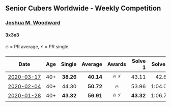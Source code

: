 ## Senior Cubers Worldwide - Weekly Competition
### [Joshua M. Woodward](../joshua_m_woodward.md)
#### 3x3x3

🔥 = PR average, ⚡ = PR single.

| Date | Age | Single | Average | Awards | Solve 1 | Solve 2 | Solve 3 | Solve 4 | Solve 5 | Video |
| :--: | :--: | --: | --: | :--: | --: | --: | --: | --: | --: | :-- |
| [<span style="white-space: nowrap">2020-03-17</span>](../../results/333/2020-03-17.md) | 40+ | **38.26** | **40.14** | <span style="white-space: nowrap">🔥 ⚡</span> | 43.11 | 42.67 | 39.36 | **38.26** | 38.40 | [Link](https://www.facebook.com/events/280686576235146/permalink/281264172844053/) |
| [<span style="white-space: nowrap">2020-02-04</span>](../../results/333/2020-02-04.md) | 40+ | 44.30 | **50.72** | 🔥 | 53.96 | 1:04.01 | 44.30 | 53.65 | 44.56 | [Link](https://www.facebook.com/joshua.m.woodward.9/videos/10157593929510342/) |
| [<span style="white-space: nowrap">2020-01-28</span>](../../results/333/2020-01-28.md) | 40+ | **43.32** | **56.91** | <span style="white-space: nowrap">🔥 ⚡</span> | **43.32** | 1:06.73 | 1:00.69 | - | - | [Link](https://www.facebook.com/joshua.m.woodward.9/videos/10157583486955342/) |


<!-- Global site tag (gtag.js) - Google Analytics -->
<script async src="https://www.googletagmanager.com/gtag/js?id=UA-86348435-3"></script>
<script>window.dataLayer = window.dataLayer || []; function gtag() {dataLayer.push(arguments);} gtag('js', new Date()); gtag('config', 'UA-86348435-3');</script>
